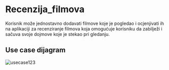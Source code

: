 # Recenzija_filmova

 Korisnik može jednostavno dodavati filmove koje je pogledao i ocjenjivati ih na aplikaciji za recenziranje filmova koja omogućuje korisniku da zabilježi i sačuva svoje dojmove koje je stekao pri gledanju.
## Use case dijagram
![usecase123](https://github.com/MarijaKuric/Recenzija_filmova/assets/159777612/f583e35a-1f4e-4832-8133-aa5467307085)
